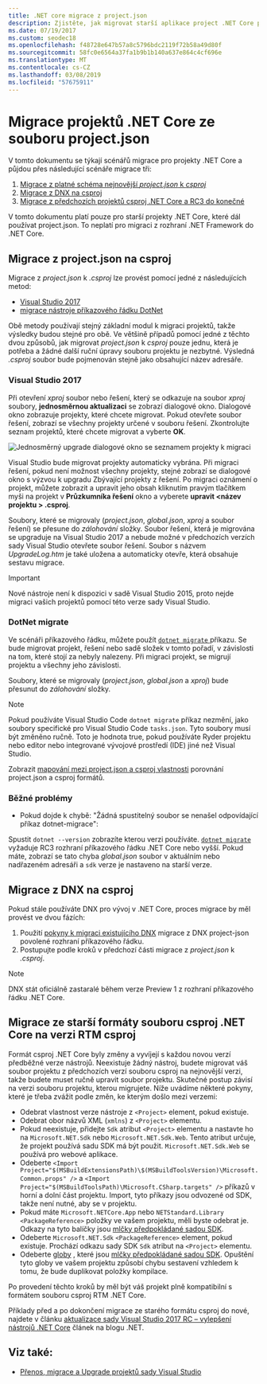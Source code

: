 ```yaml
---
title: .NET core migrace z project.json
description: Zjistěte, jak migrovat starší aplikace project .NET Core pomocí project.json
ms.date: 07/19/2017
ms.custom: seodec18
ms.openlocfilehash: f48728e647b57a8c5796bdc2119f72b58a49d80f
ms.sourcegitcommit: 58fc0e6564a37fa1b9b1b140a637e864c4cf696e
ms.translationtype: MT
ms.contentlocale: cs-CZ
ms.lasthandoff: 03/08/2019
ms.locfileid: "57675911"
---
```

# <a name="migrating-net-core-projects-from-projectjson"></a>Migrace projektů .NET Core ze souboru project.json

V tomto dokumentu se týkají scénářů migrace pro projekty .NET Core a půjdou přes následující scénáře migrace tři:

1. [Migrace z platné schéma nejnovější *project.json* k *csproj*](#migration-from-projectjson-to-csproj)
2. [Migrace z DNX na csproj](#migration-from-dnx-to-csproj)
3. [Migrace z předchozích projektů csproj .NET Core a RC3 do konečné](#migration-from-earlier-net-core-csproj-formats-to-rtm-csproj)

V tomto dokumentu platí pouze pro starší projekty .NET Core, které dál používat project.json. To neplatí pro migraci z rozhraní .NET Framework do .NET Core.

## <a name="migration-from-projectjson-to-csproj"></a>Migrace z project.json na csproj

Migrace z *project.json* k *.csproj* lze provést pomocí jedné z následujících metod:

- [Visual Studio 2017](#visual-studio-2017)
- [migrace nástroje příkazového řádku DotNet](#dotnet-migrate)

Obě metody používají stejný základní modul k migraci projektů, takže výsledky budou stejné pro obě. Ve většině případů pomocí jedné z těchto dvou způsobů, jak migrovat *project.json* k *csproj* pouze jednu, která je potřeba a žádné další ruční úpravy souboru projektu je nezbytné. Výsledná *.csproj* soubor bude pojmenován stejně jako obsahující název adresáře.

### <a name="visual-studio-2017"></a>Visual Studio 2017

Při otevření *xproj* soubor nebo řešení, který se odkazuje na soubor *xproj* soubory, **jednosměrnou aktualizaci** se zobrazí dialogové okno. Dialogové okno zobrazuje projekty, které chcete migrovat.
Pokud otevřete soubor řešení, zobrazí se všechny projekty určené v souboru řešení. Zkontrolujte seznam projektů, které chcete migrovat a vyberte **OK**.

![Jednosměrný upgrade dialogové okno se seznamem projekty k migraci](media/one-way-upgrade.jpg)

Visual Studio bude migrovat projekty automaticky vybrána. Při migraci řešení, pokud není možnost všechny projekty, stejné zobrazí se dialogové okno s výzvou k upgradu Zbývající projekty z řešení. Po migraci oznámení o projekt, můžete zobrazit a upravit jeho obsah kliknutím pravým tlačítkem myši na projekt v **Průzkumníka řešení** okno a vyberete **upravit \<název projektu > .csproj**.

Soubory, které se migrovaly (*project.json*, *global.json*, *xproj* a soubor řešení) se přesune do *zálohování* složky. Soubor řešení, která je migrována se upgraduje na Visual Studio 2017 a nebude možné v předchozích verzích sady Visual Studio otevřete soubor řešení.
Soubor s názvem *UpgradeLog.htm* je také uložena a automaticky otevře, která obsahuje sestavu migrace.

> [!IMPORTANT]
> Nové nástroje není k dispozici v sadě Visual Studio 2015, proto nejde migraci vašich projektů pomocí této verze sady Visual Studio.

### <a name="dotnet-migrate"></a>DotNet migrate

Ve scénáři příkazového řádku, můžete použít [ `dotnet migrate` ](../tools/dotnet-migrate.md) příkazu. Se bude migrovat projekt, řešení nebo sadě složek v tomto pořadí, v závislosti na tom, které stojí za nebyly nalezeny.
Při migraci projekt, se migrují projektu a všechny jeho závislosti.

Soubory, které se migrovaly (*project.json*, *global.json* a *xproj*) bude přesunut do *zálohování* složky.

> [!NOTE]
> Pokud používáte Visual Studio Code `dotnet migrate` příkaz nezmění, jako soubory specifické pro Visual Studio Code `tasks.json`. Tyto soubory musí být změněno ručně.
> Toto je hodnota true, pokud používáte Ryder projektu nebo editor nebo integrované vývojové prostředí (IDE) jiné než Visual Studio.

Zobrazit [mapování mezi project.json a csproj vlastnosti](../tools/project-json-to-csproj.md) porovnání project.json a csproj formátů.

### <a name="common-issues"></a>Běžné problémy

- Pokud dojde k chybě: "Žádná spustitelný soubor se nenašel odpovídající příkaz dotnet-migrace":

Spustit `dotnet --version` zobrazíte kterou verzi používáte. [`dotnet migrate`](../tools/dotnet-migrate.md) vyžaduje RC3 rozhraní příkazového řádku .NET Core nebo vyšší.
Pokud máte, zobrazí se tato chyba *global.json* soubor v aktuálním nebo nadřazeném adresáři a `sdk` verze je nastaveno na starší verze.

## <a name="migration-from-dnx-to-csproj"></a>Migrace z DNX na csproj

Pokud stále používáte DNX pro vývoj v .NET Core, proces migrace by měl provést ve dvou fázích:

1. Použití [pokyny k migraci existujícího DNX](from-dnx.md) migrace z DNX project-json povolené rozhraní příkazového řádku.
2. Postupujte podle kroků v předchozí části migrace z *project.json* k *.csproj*.  

> [!NOTE]
> DNX stát oficiálně zastaralé během verze Preview 1 z rozhraní příkazového řádku .NET Core.

## <a name="migration-from-earlier-net-core-csproj-formats-to-rtm-csproj"></a>Migrace ze starší formáty souboru csproj .NET Core na verzi RTM csproj

Formát csproj .NET Core byly změny a vyvíjejí s každou novou verzí předběžné verze nástrojů. Neexistuje žádný nástroj, budete migrovat váš soubor projektu z předchozích verzí souboru csproj na nejnovější verzi, takže budete muset ručně upravit soubor projektu. Skutečné postup závisí na verzi souboru projektu, kterou migrujete. Níže uvádíme některé pokyny, které je třeba zvážit podle změn, ke kterým došlo mezi verzemi:

* Odebrat vlastnost verze nástroje z `<Project>` element, pokud existuje.
* Odebrat obor názvů XML (`xmlns`) z `<Project>` elementu.
* Pokud neexistuje, přidejte `Sdk` atribut `<Project>` elementu a nastavte ho na `Microsoft.NET.Sdk` nebo `Microsoft.NET.Sdk.Web`. Tento atribut určuje, že projekt používá sadu SDK má být použit. `Microsoft.NET.Sdk.Web` se používá pro webové aplikace.
* Odeberte `<Import Project="$(MSBuildExtensionsPath)\$(MSBuildToolsVersion)\Microsoft.Common.props" />` a `<Import Project="$(MSBuildToolsPath)\Microsoft.CSharp.targets" />` příkazů v horní a dolní část projektu. Import, tyto příkazy jsou odvozené od SDK, takže není nutné, aby se v projektu.
* Pokud máte `Microsoft.NETCore.App` nebo `NETStandard.Library` `<PackageReference>` položky ve vašem projektu, měli byste odebrat je. Odkazy na tyto balíčky jsou [mlčky předpokládané sadou SDK](https://aka.ms/sdkimplicitrefs).
* Odeberte `Microsoft.NET.Sdk` `<PackageReference>` element, pokud existuje. Prochází odkazu sady SDK `Sdk` atribut na `<Project>` elementu.
* Odeberte [globy](https://en.wikipedia.org/wiki/Glob_(programming)) , které jsou [mlčky předpokládané sadou SDK](../tools/csproj.md#default-compilation-includes-in-net-core-projects). Opuštění tyto globy ve vašem projektu způsobí chybu sestavení vzhledem k tomu, že bude duplikovat položky kompilace.

Po provedení těchto kroků by měl být váš projekt plně kompatibilní s formátem souboru csproj RTM .NET Core.

Příklady před a po dokončení migrace ze starého formátu csproj do nové, najdete v článku [aktualizace sady Visual Studio 2017 RC – vylepšení nástrojů .NET Core](https://devblogs.microsoft.com/dotnet/updating-visual-studio-2017-rc-net-core-tooling-improvements/) článek na blogu .NET.

## <a name="see-also"></a>Viz také:

- [Přenos, migrace a Upgrade projektů sady Visual Studio](/visualstudio/porting/port-migrate-and-upgrade-visual-studio-projects)
